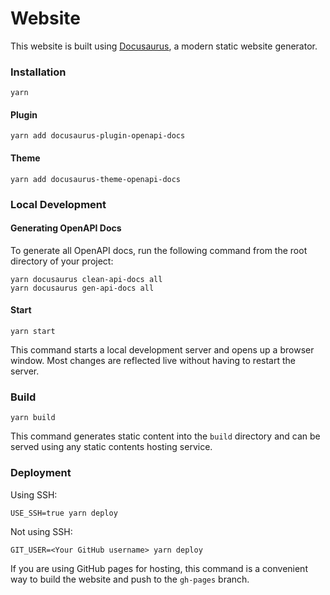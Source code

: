 # Website

This website is built using [Docusaurus](https://docusaurus.io/), a modern static website generator.

### Installation

```
yarn
```

#### Plugin

```
yarn add docusaurus-plugin-openapi-docs
```

#### Theme
```
yarn add docusaurus-theme-openapi-docs
```

### Local Development

#### Generating OpenAPI Docs

To generate all OpenAPI docs, run the following command from the root directory of your project:

```
yarn docusaurus clean-api-docs all
yarn docusaurus gen-api-docs all
```

#### Start

```
yarn start
```

This command starts a local development server and opens up a browser window. Most changes are reflected live without having to restart the server.

### Build

```
yarn build
```

This command generates static content into the `build` directory and can be served using any static contents hosting service.

### Deployment

Using SSH:

```
USE_SSH=true yarn deploy
```

Not using SSH:

```
GIT_USER=<Your GitHub username> yarn deploy
```

If you are using GitHub pages for hosting, this command is a convenient way to build the website and push to the `gh-pages` branch.
